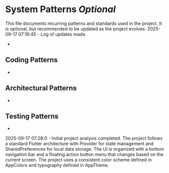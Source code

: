 # System Patterns *Optional*

This file documents recurring patterns and standards used in the project.
It is optional, but recommended to be updated as the project evolves.
2025-09-17 07:16:45 - Log of updates made.

*

## Coding Patterns

*   

## Architectural Patterns

*   

## Testing Patterns

*
2025-09-17 07:28:0 - Initial project analysis completed. The project follows a standard Flutter architecture with Provider for state management and SharedPreferences for local data storage. The UI is organized with a bottom navigation bar and a floating action button menu that changes based on the current screen. The project uses a consistent color scheme defined in AppColors and typography defined in AppTheme.